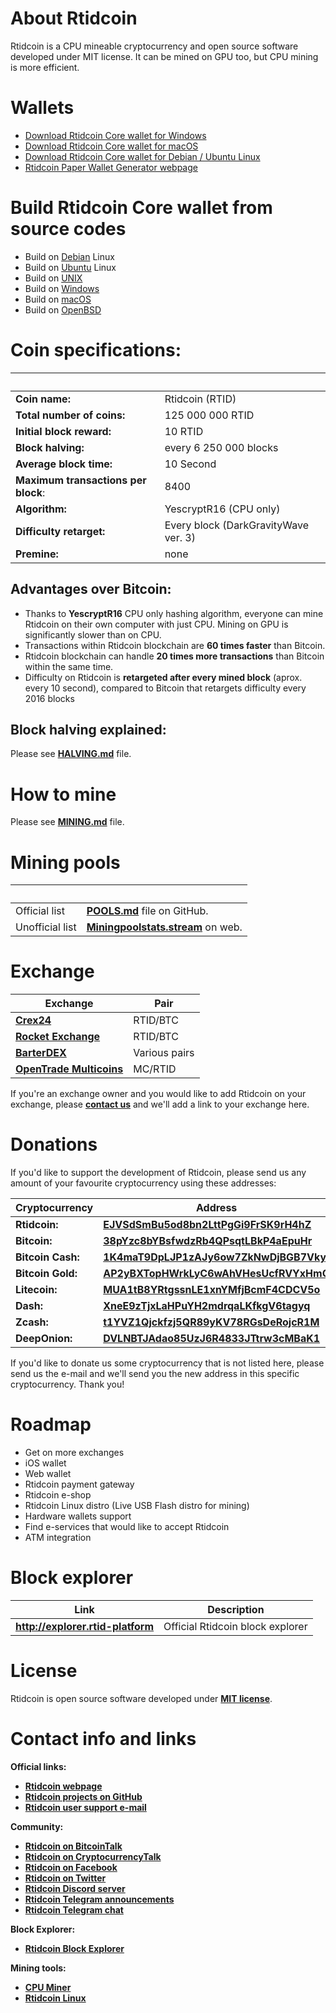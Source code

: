 # About Rtidcoin
Rtidcoin is a CPU mineable cryptocurrency and open source software developed under MIT license. It can be mined on GPU too, but CPU mining is more efficient.

# Wallets
- [Download Rtidcoin Core wallet for Windows](https://github.com/Rtid-Platform/Rtid-Platform/releases/)
- [Download Rtidcoin Core wallet for macOS](https://github.com/Rtid-Platform/Rtid-Platform/releases/)
- [Download Rtidcoin Core wallet for Debian / Ubuntu Linux](https://github.com/Rtid-Platform/Rtid-Platform/releases/)
- [Rtidcoin Paper Wallet Generator webpage](https://paper.rtidcoin.net)

# Build Rtidcoin Core wallet from source codes

- Build on [Debian](./doc/build-debian.md) Linux
- Build on [Ubuntu](./doc/build-ubuntu.md) Linux
- Build on [UNIX](./doc/build-unix.md)
- Build on [Windows](./doc/build-windows.md)
- Build on [macOS](./doc/build-osx.md)
- Build on [OpenBSD](./doc/build-openbsd.md)

# Coin specifications:
&nbsp; | &nbsp;
------ | ------
**Coin name:** | Rtidcoin (RTID)
**Total number of coins:** | 125 000 000 RTID
**Initial block reward:** | 10 RTID
**Block halving:** | every 6 250 000 blocks
**Average block time:** | 10 Second
**Maximum transactions per block**: | 8400
**Algorithm:** | YescryptR16 (CPU only)
**Difficulty retarget:** | Every block (DarkGravityWave ver. 3)
**Premine:** | none

## Advantages over Bitcoin:

- Thanks to **YescryptR16** CPU only hashing algorithm, everyone can mine Rtidcoin on their own computer with just CPU. Mining on GPU is significantly slower than on CPU.
- Transactions within Rtidcoin blockchain are **60 times faster** than Bitcoin.
- Rtidcoin blockchain can handle **20 times more transactions** than Bitcoin within the same time.
- Difficulty on Rtidcoin is **retargeted after every mined block** (aprox. every 10 second), compared to Bitcoin that retargets difficulty every 2016 blocks

## Block halving explained:

Please see [**HALVING.md**](./HALVING.md) file.

# How to mine

Please see [**MINING.md**](./MINING.md) file.

# Mining pools
&nbsp; | &nbsp;
------ | ------
Official list | [**POOLS.md**](./POOLS.md) file on GitHub.
Unofficial list | [**Miningpoolstats.stream**](https://miningpoolstats.stream/rtidcoin) on web.

# Exchange
Exchange | Pair
-------- | ----
[**Crex24**](https://crex24.com/exchange/RTID-BTC) | RTID/BTC
[**Rocket Exchange**](https://rocket-exchange.net/market/ENY-RTID) | RTID/BTC
[**BarterDEX**](https://github.com/KomodoPlatform/BarterDEX/releases/) | Various pairs
[**OpenTrade Multicoins**](https://trade.multicoins.org/) | MC/RTID

If you're an exchange owner and you would like to add Rtidcoin on your exchange, please [**contact us**](./README.md#contact-info-and-links) and we'll add a link to your exchange here.

# Donations
If you'd like to support the development of Rtidcoin, please send us any amount of your favourite cryptocurrency using these addresses:

Cryptocurrency | Address
-------------- | -------
**Rtidcoin:** | [**EJVSdSmBu5od8bn2LttPgGi9FrSK9rH4hZ**]()
**Bitcoin:** | [**38pYzc8bYBsfwdzRb4QPsqtLBkP4aEpuHr**](https://blockchain.info/address/38pYzc8bYBsfwdzRb4QPsqtLBkP4aEpuHr)
**Bitcoin Cash:** | [**1K4maT9DpLJP1zAJy6ow7ZkNwDjBGB7Vky**](https://blockchair.com/search?q=1K4maT9DpLJP1zAJy6ow7ZkNwDjBGB7Vky)
**Bitcoin Gold:** | [**AP2yBXTopHWrkLyC6wAhVHesUcfRVYxHmQ**](https://btgexplorer.com/address/AP2yBXTopHWrkLyC6wAhVHesUcfRVYxHmQ)
**Litecoin:** | [**MUA1tB8YRtgssnLE1xnYMfjBcmF4CDCV5o**](https://ltc-bitcore1.trezor.io/address/MUA1tB8YRtgssnLE1xnYMfjBcmF4CDCV5o)
**Dash:** | [**XneE9zTjxLaHPuYH2mdrqaLKfkgV6tagyq**](https://explorer.dash.org/address/XneE9zTjxLaHPuYH2mdrqaLKfkgV6tagyq)
**Zcash:** | [**t1YVZ1Qjckfzj5QR89yKV78RGsDeRojcR1M**](https://explorer.zcha.in/accounts/t1YVZ1Qjckfzj5QR89yKV78RGsDeRojcR1M)
**DeepOnion:** | [**DVLNBTJAdao85UzJ6R4833JTtrw3cMBaK1**](http://explorer.deeponion.org/address/DVLNBTJAdao85UzJ6R4833JTtrw3cMBaK1)

If you'd like to donate us some cryptocurrency that is not listed here, please send us the e-mail and we'll send you the new address in this specific cryptocurrency. Thank you!

# Roadmap

- Get on more exchanges
- iOS wallet
- Web wallet
- Rtidcoin payment gateway
- Rtidcoin e-shop
- Rtidcoin Linux distro (Live USB Flash distro for mining)
- Hardware wallets support
- Find e-services that would like to accept Rtidcoin
- ATM integration


# Block explorer

Link | Description
---- | -----------
**http://explorer.rtid-platform** | Official Rtidcoin block explorer

# License

Rtidcoin is open source software developed under [**MIT license**](./LICENSE).

# Contact info and links

**Official links:**
- [**Rtidcoin webpage**](https://rtid-platform.web.id)
- [**Rtidcoin projects on GitHub**](https://github.com/Rtid-Platform)
- [**Rtidcoin user support e-mail**](mailto:admin@rtid-platform.web.id)

**Community:**
- [**Rtidcoin on BitcoinTalk**](https://bitcointalk.org/index.php?topic=3028302)
- [**Rtidcoin on CryptocurrencyTalk**](https://cryptocurrencytalk.com/topic/98937-anneli-rtidcoin-cpu-mining-only-exchange-available/)
- [**Rtidcoin on Facebook**](https://www.facebook.com/rtidcoin.net/)
- [**Rtidcoin on Twitter**](https://twitter.com/rtidcoin)
- [**Rtidcoin Discord server**](https://discord.gg/cv77fUp)
- [**Rtidcoin Telegram announcements**](https://t.me/RTID_Platform)
- [**Rtidcoin Telegram chat**](https://t.me/RTID_Official)

**Block Explorer:**
- [**Rtidcoin Block Explorer**](http://explorer.rtid-platform)

**Mining tools:**
- [**CPU Miner**](https://github.com/JayDDee/cpuminer-opt)
- [**Rtidcoin Linux**](https://github.com/Rtid-Platform/linux)
